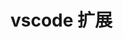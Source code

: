 # vscode 扩展

<script lang="ts" setup>
  import ExtensionList from './components/extension-list.vue'
</script>

<ExtensionList />
